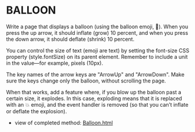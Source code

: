 # BALLOON
Write a page that displays a balloon (using the balloon emoji, 🎈). When you press the up arrow, it should inflate (grow) 10 percent, and when you press the down arrow, it should deflate (shrink) 10 percent.</br>

You can control the size of text (emoji are text) by setting the font-size CSS property (style.fontSize) on its parent element. Remember to include a unit in the value—for example, pixels (10px).</br>

The key names of the arrow keys are "ArrowUp" and "ArrowDown". Make sure the keys change only the balloon, without scrolling the page.</br>

When that works, add a feature where, if you blow up the balloon past a certain size, it explodes. In this case, exploding means that it is replaced with an 💥 emoji, and the event handler is removed (so that you can’t inflate or deflate the explosion).</br>

* view of completed method: [Balloon.html](https://raw.githack.com/Jematormal91/JS_balloon/3caaf4d9d6ce36d685f7ba079420811233170d7e/Balloon.html)
